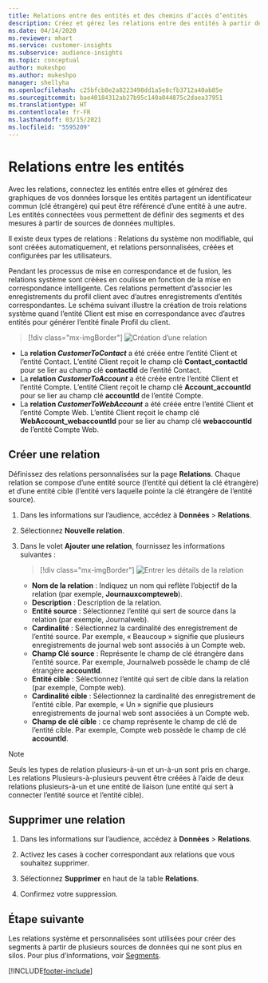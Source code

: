 ```yaml
---
title: Relations entre des entités et des chemins d’accès d’entités
description: Créez et gérez les relations entre des entités à partir de plusieurs sources de données.
ms.date: 04/14/2020
ms.reviewer: mhart
ms.service: customer-insights
ms.subservice: audience-insights
ms.topic: conceptual
author: mukeshpo
ms.author: mukeshpo
manager: shellyha
ms.openlocfilehash: c25bfcb8e2a8223498dd1a5e8cfb3712a40ab85e
ms.sourcegitcommit: bae40184312ab27b95c140a044875c2daea37951
ms.translationtype: HT
ms.contentlocale: fr-FR
ms.lasthandoff: 03/15/2021
ms.locfileid: "5595209"
---
```

# <a name="relationships-between-entities"></a>Relations entre les entités

Avec les relations, connectez les entités entre elles et générez des graphiques de vos données lorsque les entités partagent un identificateur commun (clé étrangère) qui peut être référencé d’une entité à une autre. Les entités connectées vous permettent de définir des segments et des mesures à partir de sources de données multiples.

Il existe deux types de relations : Relations du système non modifiable, qui sont créées automatiquement, et relations personnalisées, créées et configurées par les utilisateurs.

Pendant les processus de mise en correspondance et de fusion, les relations système sont créées en coulisse en fonction de la mise en correspondance intelligente. Ces relations permettent d’associer les enregistrements du profil client avec d’autres enregistrements d’entités correspondantes. Le schéma suivant illustre la création de trois relations système quand l’entité Client est mise en correspondance avec d’autres entités pour générer l’entité finale Profil du client.

> [!div class="mx-imgBorder"]
> ![Création d’une relation](media/relationships-entities-merge.png "Création d’une relation")

- La **relation *CustomerToContact*** a été créée entre l’entité Client et l’entité Contact. L’entité Client reçoit le champ clé **Contact_contactId** pour se lier au champ clé **contactId** de l’entité Contact.
- La **relation *CustomerToAccount*** a été créée entre l’entité Client et l’entité Compte. L’entité Client reçoit le champ clé **Account_accountId** pour se lier au champ clé **accountId** de l’entité Compte.
- La **relation *CustomerToWebAccount*** a été créée entre l’entité Client et l’entité Compte Web. L’entité Client reçoit le champ clé **WebAccount_webaccountId** pour se lier au champ clé **webaccountId** de l’entité Compte Web.

## <a name="create-a-relationship"></a>Créer une relation

Définissez des relations personnalisées sur la page **Relations**. Chaque relation se compose d’une entité source (l’entité qui détient la clé étrangère) et d’une entité cible (l’entité vers laquelle pointe la clé étrangère de l’entité source).

1. Dans les informations sur l’audience, accédez à **Données** > **Relations**.

2. Sélectionnez **Nouvelle relation**.

3. Dans le volet **Ajouter une relation**, fournissez les informations suivantes :

   > [!div class="mx-imgBorder"]
   > ![Entrer les détails de la relation](media/relationships-add.png "Entrer les détails de la relation")

   - **Nom de la relation** : Indiquez un nom qui reflète l’objectif de la relation (par exemple, **Journauxcompteweb**).
   - **Description** : Description de la relation.
   - **Entité source** : Sélectionnez l’entité qui sert de source dans la relation (par exemple, Journalweb).
   - **Cardinalité** : Sélectionnez la cardinalité des enregistrement de l’entité source. Par exemple, « Beaucoup » signifie que plusieurs enregistrements de journal web sont associés à un Compte web.
   - **Champ Clé source** : Représente le champ de clé étrangère dans l’entité source. Par exemple, Journalweb possède le champ de clé étrangère **accountId**.
   - **Entité cible** : Sélectionnez l’entité qui sert de cible dans la relation (par exemple, Compte web).
   - **Cardinalité cible** : Sélectionnez la cardinalité des enregistrement de l’entité cible. Par exemple, « Un » signifie que plusieurs enregistrements de journal web sont associées à un Compte web.
   - **Champ de clé cible** : ce champ représente le champ de clé de l’entité cible. Par exemple, Compte web possède le champ de clé **accountId**.

> [!NOTE]
> Seuls les types de relation plusieurs-à-un et un-à-un sont pris en charge. Les relations Plusieurs-à-plusieurs peuvent être créées à l’aide de deux relations plusieurs-à-un et une entité de liaison (une entité qui sert à connecter l’entité source et l’entité cible).

## <a name="delete-a-relationship"></a>Supprimer une relation

1. Dans les informations sur l’audience, accédez à **Données** > **Relations**.

2. Activez les cases à cocher correspondant aux relations que vous souhaitez supprimer.

3. Sélectionnez **Supprimer** en haut de la table **Relations**.

4. Confirmez votre suppression.

## <a name="next-step"></a>Étape suivante

Les relations système et personnalisées sont utilisées pour créer des segments à partir de plusieurs sources de données qui ne sont plus en silos. Pour plus d’informations, voir [Segments](segments.md).


[!INCLUDE[footer-include](../includes/footer-banner.md)]